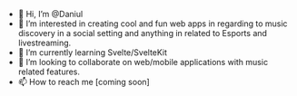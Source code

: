 - 👋 Hi, I’m @Daniul
- 👀 I’m interested in creating cool and fun web apps in regarding to music discovery in a social setting and anything in related to Esports and livestreaming.
- 🌱 I’m currently learning Svelte/SvelteKit
- 💞️ I’m looking to collaborate on web/mobile applications with music related features.
- 📫 How to reach me [coming soon]

<!---
Daniul/Daniul is a ✨ special ✨ repository because its `README.md` (this file) appears on your GitHub profile.
You can click the Preview link to take a look at your changes.
--->

